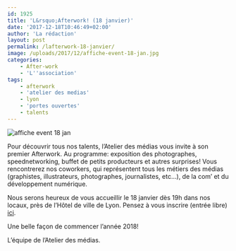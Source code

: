 ```yaml
---
id: 1925
title: 'L&rsquo;Afterwork! (18 janvier)'
date: '2017-12-18T10:46:49+02:00'
author: 'La rédaction'
layout: post
permalink: /lafterwork-18-janvier/
image: /uploads/2017/12/affiche-event-18-jan.jpg
categories:
    - After-work
    - 'L''association'
tags:
    - afterwork
    - 'atelier des medias'
    - lyon
    - 'portes ouvertes'
    - talents
---
```


![affiche event 18 jan](/uploads/2017/12/affiche-event-18-jan-300x113.jpg)

Pour découvrir tous nos talents, l’Atelier des médias vous invite à son premier Afterwork. Au programme: exposition des photographes, speednetworking, buffet de petits producteurs et autres surprises! Vous rencontrerez nos coworkers, qui représentent tous les métiers des médias (graphistes, illustrateurs, photographes, journalistes, etc…), de la com’ et du développement numérique.

Nous serons heureux de vous accueillir le 18 janvier dès 19h dans nos locaux, près de l’Hôtel de ville de Lyon. Pensez à vous inscrire (entrée libre) [ici](https://www.weezevent.com/afterwork-a-l-atelier-des-medias).

Une belle façon de commencer l’année 2018!

L’équipe de l’Atelier des médias.